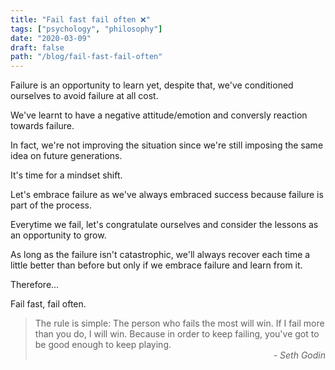 ```yaml
---
title: "Fail fast fail often ❌"
tags: ["psychology", "philosophy"]
date: "2020-03-09"
draft: false
path: "/blog/fail-fast-fail-often"
---
```


Failure is an opportunity to learn<!-- end --> yet, despite that, we've conditioned ourselves to avoid failure at all cost.

We've learnt to have a negative attitude/emotion and conversly reaction towards failure.

In fact, we're not improving the situation since we're still imposing the same idea on future generations.

It's time for a mindset shift.

Let's embrace failure as we've always embraced success because failure is part of the process.

Everytime we fail, let's congratulate ourselves and consider the lessons as an opportunity to grow.

As long as the failure isn't catastrophic, we'll always recover each time a little better than before but only if we embrace failure and learn from it.

Therefore...

Fail fast, fail often.

> The rule is simple: The person who fails the most will win. If I fail more than you do, I will win. Because in order to keep failing, you've got to be good enough to keep playing. <span style="display:block;text-align:right;"><em>- Seth Godin</em></span>
